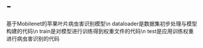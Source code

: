 # -
基于Mobilenet的苹果叶片病虫害识别模型\n
dataloader是数据集初步处理与模型构建的代码\n
train是对模型进行训练得到权重文件的代码\n
test是应用训练权重进行病虫害识别的代码
